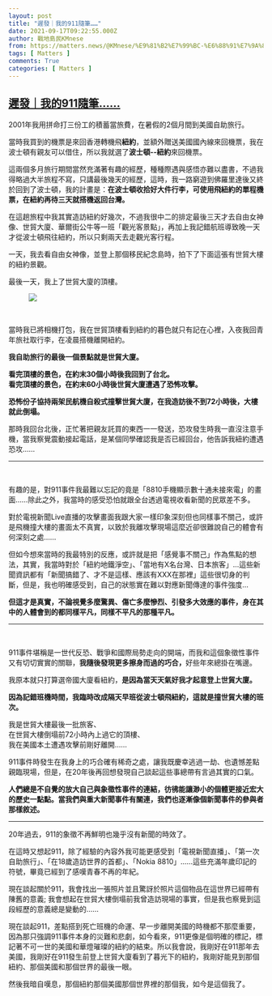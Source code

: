 ```yaml
---
layout: post
title: "遲發｜我的911隨筆……"
date: 2021-09-17T09:22:55.000Z
author: 戰地島民KMnese
from: https://matters.news/@KMnese/%E9%81%B2%E7%99%BC-%E6%88%91%E7%9A%84911%E9%9A%A8%E7%AD%86-bafyreic2tzvphjtqqooydhymqph7nkowrklteo75cu37lrxc546l5wabwm
tags: [ Matters ]
comments: True
categories: [ Matters ]
---
```

<!--1631870575000-->
[遲發｜我的911隨筆……](https://matters.news/@KMnese/%E9%81%B2%E7%99%BC-%E6%88%91%E7%9A%84911%E9%9A%A8%E7%AD%86-bafyreic2tzvphjtqqooydhymqph7nkowrklteo75cu37lrxc546l5wabwm)
------

<div>
<p>2001年我用拼命打三份工的積蓄當旅費，在暑假的2個月間到美國自助旅行。</p><p>當時我買到的機票是來回香港轉機飛<strong>紐約</strong>，並額外贈送美國國內線來回機票，我在波士頓有親友可以借住，所以我就選了<strong>波士頓--紐約</strong>來回機票。</p><p>這兩個多月旅行期間當然充滿著有趣的經歷，種種際遇與感悟亦難以盡書，不過我得略過大半旅程不寫，只講最後幾天的經歷，這時，我一路窮遊到佛羅里達後又終於回到了波士頓，我的計畫是：<strong>在波士頓收拾好大件行李，可使用飛紐約的單程機票，在紐約再待三天就搭機返回台灣。</strong><br class="smart"></p><p>在這趟旅程中我其實造訪紐約好幾次，不過我很中二的排定最後三天才去自由女神像、世貿大廈、華爾街公牛等一班「觀光客景點」，再加上我記錯航班導致晚一天才從波士頓飛往紐約，所以只剩兩天去走觀光客行程。<br class="smart"></p><p>一天，我去看自由女神像，並登上那個移民紀念島時，拍下了下面這張有世貿大樓的紐約景觀。</p><p>最後一天，我上了世貿大廈的頂樓。<br class="smart"></p><figure class="image"><img src="https://assets.matters.news/embed/3aec7626-faee-4bbd-9968-5ca8a4ff14bf.jpeg" data-asset-id="3aec7626-faee-4bbd-9968-5ca8a4ff14bf" referrerpolicy="no-referrer"><figcaption><span></span></figcaption></figure><p><br></p><p>當時我已將相機打包，我在世貿頂樓看到紐約的暮色就只有記在心裡，入夜我回青年旅社取行李，在凌晨搭機離開紐約。</p><p><strong>我自助旅行的最後一個景點就是世貿大廈。<br class="smart"></strong></p><p><strong>看完頂樓的景色，在約末30個小時後我回到了台北。<br class="smart">看完頂樓的景色，在約末60小時後世貿大廈遭遇了恐怖攻擊。<br class="smart"></strong></p><p><strong>恐怖份子協持兩架民航機自殺式撞擊世貿大廈，在我造訪後不到72小時後，大樓就此倒塌。</strong></p><p>那時我回台北後，正忙著把親友託買的東西一一發送，恐攻發生時我一直沒注意手機，當我察覺震動接起電話，是某個同學確認我是否已經回台，他告訴我紐約遭遇恐攻……</p><hr><p><br></p><p>有趣的是，對911事件我最難以忘記的竟是「8810手機顯示數十通未接來電」的畫面……除此之外，我當時的感受恐怕就跟全台透過電視收看新聞的民眾差不多。</p><p>對於電視新聞Live直播的攻擊畫面我跟大家一樣印象深刻但也同樣事不關己，或許是飛機撞大樓的畫面太不真實，以致於我離攻擊現場這麼近卻很難說自己的體會有何深刻之處……</p><p>但如今想來當時的我最特別的反應，或許就是把「感覺事不關己」作為焦點的想法，其實，我當時對於「紐約地鐵淨空」、「當地有X名台灣、日本旅客」…這些新聞資訊都有「新聞搞錯了、才不是這樣、應該有XXX在那裡」這些很切身的判斷，但是，我也明確感受到，自己的狀態實在難以對應新聞傳達的事件強度…</p><p><strong>但這才是真實，不論視覺多麼驚異、傷亡多麼慘烈、引發多大效應的事件，身在其中的人體會到的都同樣平凡，同樣不平凡的那種平凡。</strong></p><hr><p><strong>﻿</strong></p><p>911事件堪稱是一世代反恐、戰爭和國際局勢走向的開端，而我和這個象徵性事件又有切切實實的關聯，<strong>我隨後發現更多擦身而過的巧合，</strong>好些年來總掛在嘴邊。</p><p>我原本就只打算選帝國大廈看紐約，<strong>是因為當天天氣好我才起意登上世貿大廈。</strong><br class="smart"></p><p><strong>因為記錯班機時間，我臨時改成隔天早班從波士頓飛紐約，這就是撞世貿大樓的班次。</strong></p><p>我是世貿大樓最後一批旅客、<br class="smart">在世貿大樓倒塌前72小時內上過它的頂樓、<br class="smart">我在美國本土遭遇攻擊前剛好離開……</p><p>911事件時發生在我身上的巧合確有稀奇之處，讓我既慶幸逃過一劫、也遺憾差點親臨現場，但是，在20年後再回想發現自己談起這些事總帶有言過其實的口氣。</p><p><strong>人們總是不自覺的放大自己與象徵性事件的連結，彷彿能讓渺小的個體更接近宏大的歷史一點點。當我們與重大新聞事件有關連，我們也逐漸像個新聞事件的參與者那樣敘述。</strong></p><hr><p>20年過去，911的象徵不再鮮明也幾乎沒有新聞的時效了。<strong>﻿</strong></p><p>在這時又想起911，除了經驗的內容外我可能更感受到「電視新聞直播」、「第一次自助旅行」、「在18歲造訪世界的首都」、「Nokia 8810」……這些充滿年歲印記的符號，畢竟已經到了感嘆青春不再的年紀。</p><p>現在談起關於911，我會找出一張照片並且驚訝於照片這個物品在這世界已經帶有陳舊的意義; 我會想起在世貿大樓倒塌前我曾造訪現場的事實，但是我也察覺到這段經歷的意義總是變動的……<br class="smart"></p><p>現在談起911，差點搭到死亡班機的命運、早一步離開美國的時機都不那麼重要，因為那只強調911事件本身的災難和悲劇，如今看來，911更像是個明確的標記，標記著不可一世的美國和華燈璀璨的紐約的結束。所以我會說，我剛好在911那年去美國，我剛好在911發生前登上世貿大廈看到了暮光下的紐約，我剛好能見到那個紐約、那個美國和那個世界的最後一眼。<br class="smart"></p><p>然後我暗自嘆息，那個紐約那個美國那個世界裡的那個我，如今是這個我了。</p>
</div>
